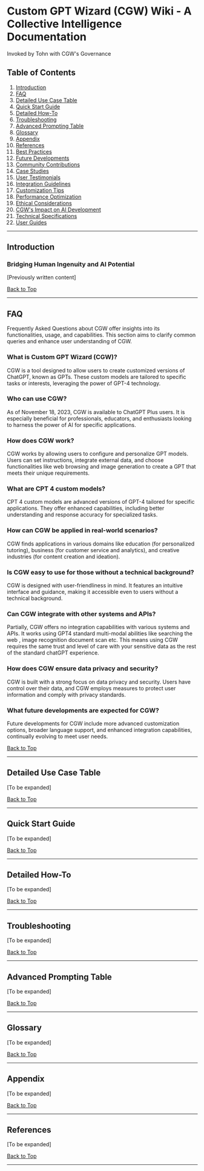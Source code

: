 # Custom GPT Wizard (CGW) Wiki - A Collective Intelligence Documentation

Invoked by Tohn with CGW's Governance

## Table of Contents
1. [Introduction](#introduction)
2. [FAQ](#faq)
3. [Detailed Use Case Table](#detailed-use-case-table)
4. [Quick Start Guide](#quick-start-guide)
5. [Detailed How-To](#detailed-how-to)
6. [Troubleshooting](#troubleshooting)
7. [Advanced Prompting Table](#advanced-prompting-table)
8. [Glossary](#glossary)
9. [Appendix](#appendix)
10. [References](#references)
11. [Best Practices](#best-practices)
12. [Future Developments](#future-developments)
13. [Community Contributions](#community-contributions)
14. [Case Studies](#case-studies)
15. [User Testimonials](#user-testimonials)
16. [Integration Guidelines](#integration-guidelines)
17. [Customization Tips](#customization-tips)
18. [Performance Optimization](#performance-optimization)
19. [Ethical Considerations](#ethical-considerations)
20. [CGW's Impact on AI Development](#cgws-impact-on-ai-development)
21. [Technical Specifications](#technical-specifications)
22. [User Guides](#user-guides)

---

## Introduction
### Bridging Human Ingenuity and AI Potential
[Previously written content]

[Back to Top](#table-of-contents)

---

## FAQ
Frequently Asked Questions about CGW offer insights into its functionalities, usage, and capabilities. This section aims to clarify common queries and enhance user understanding of CGW.

### What is Custom GPT Wizard (CGW)?
CGW is a tool designed to allow users to create customized versions of ChatGPT, known as GPTs. These custom models are tailored to specific tasks or interests, leveraging the power of GPT-4 technology.

### Who can use CGW?
As of November 18, 2023, CGW is available to ChatGPT Plus users. It is especially beneficial for professionals, educators, and enthusiasts looking to harness the power of AI for specific applications.

### How does CGW work?
CGW works by allowing users to configure and personalize GPT models. Users can set instructions, integrate external data, and choose functionalities like web browsing and image generation to create a GPT that meets their unique requirements.

### What are CPT 4 custom models?
CPT 4 custom models are advanced versions of GPT-4 tailored for specific applications. They offer enhanced capabilities, including better understanding and response accuracy for specialized tasks.

### How can CGW be applied in real-world scenarios?
CGW finds applications in various domains like education (for personalized tutoring), business (for customer service and analytics), and creative industries (for content creation and ideation).

### Is CGW easy to use for those without a technical background?
CGW is designed with user-friendliness in mind. It features an intuitive interface and guidance, making it accessible even to users without a technical background.

### Can CGW integrate with other systems and APIs?
Partially, CGW offers no integration capabilities with various systems and APIs. It works using GPT4 standard multi-modal abilities like searching the web , image recognition document scan etc. This means using CGW requires the same trust and level of care with your sensitive data as the rest of the standard chatGPT experience.

### How does CGW ensure data privacy and security?
CGW is built with a strong focus on data privacy and security. Users have control over their data, and CGW employs measures to protect user information and comply with privacy standards.

### What future developments are expected for CGW?
Future developments for CGW include more advanced customization options, broader language support, and enhanced integration capabilities, continually evolving to meet user needs.

[Back to Top](#table-of-contents)

---

## Detailed Use Case Table
[To be expanded]

[Back to Top](#table-of-contents)

---

## Quick Start Guide
[To be expanded]

[Back to Top](#table-of-contents)

---

## Detailed How-To
[To be expanded]

[Back to Top](#table-of-contents)

---

## Troubleshooting
[To be expanded]

[Back to Top](#table-of-contents)

---

## Advanced Prompting Table
[To be expanded]

[Back to Top](#table-of-contents)

---

## Glossary
[To be expanded]

[Back to Top](#table-of-contents)

---

## Appendix
[To be expanded]

[Back to Top](#table-of-contents)

---

## References
[To be expanded]

[Back to Top](#table-of-contents)

---

##
